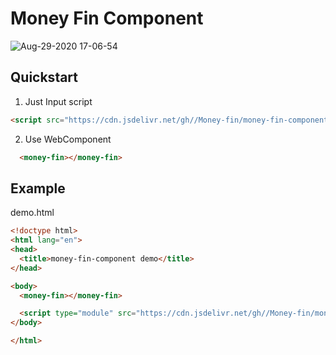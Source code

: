 # Money Fin Component

![Aug-29-2020 17-06-54](https://i.loli.net/2020/08/29/RsTMLzdWbaSXgKZ.gif)

## Quickstart

1. Just Input script

```html
<script src="https://cdn.jsdelivr.net/gh//Money-fin/money-fin-component/cdn/money-fin.min.js"></script>
```

2. Use WebComponent

```html
  <money-fin></money-fin>
```

## Example

demo.html

```html
<!doctype html>
<html lang="en">
<head>
  <title>money-fin-component demo</title>
</head>

<body>
  <money-fin></money-fin>

  <script type="module" src="https://cdn.jsdelivr.net/gh//Money-fin/money-fin-component/cdn/money-fin.min.js"></script>
</body>

</html>
```
